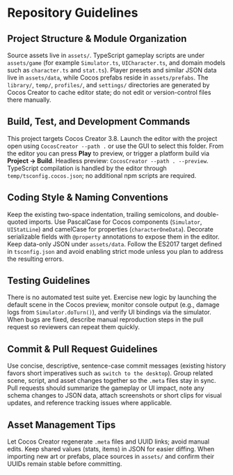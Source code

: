 # Repository Guidelines

## Project Structure & Module Organization
Source assets live in `assets/`. TypeScript gameplay scripts are under `assets/game` (for example `Simulator.ts`, `UICharacter.ts`, and domain models such as `character.ts` and `stat.ts`). Player presets and similar JSON data live in `assets/data`, while Cocos prefabs reside in `assets/prefabs`. The `library/`, `temp/`, `profiles/`, and `settings/` directories are generated by Cocos Creator to cache editor state; do not edit or version-control files there manually.

## Build, Test, and Development Commands
This project targets Cocos Creator 3.8. Launch the editor with the project open using `CocosCreator --path .` or use the GUI to select this folder. From the editor you can press **Play** to preview, or trigger a platform build via **Project → Build**. Headless preview: `CocosCreator --path . --preview`. TypeScript compilation is handled by the editor through `temp/tsconfig.cocos.json`; no additional npm scripts are required.

## Coding Style & Naming Conventions
Keep the existing two-space indentation, trailing semicolons, and double-quoted imports. Use PascalCase for Cocos components (`Simulator`, `UIStatLine`) and camelCase for properties (`characterOneData`). Decorate serializable fields with `@property` annotations to expose them in the editor. Keep data-only JSON under `assets/data`. Follow the ES2017 target defined in `tsconfig.json` and avoid enabling strict mode unless you plan to address the resulting errors.

## Testing Guidelines
There is no automated test suite yet. Exercise new logic by launching the default scene in the Cocos preview, monitor console output (e.g., damage logs from `Simulator.doTurn()`), and verify UI bindings via the simulator. When bugs are fixed, describe manual reproduction steps in the pull request so reviewers can repeat them quickly.

## Commit & Pull Request Guidelines
Use concise, descriptive, sentence-case commit messages (existing history favors short imperatives such as `switch to the desktop`). Group related scene, script, and asset changes together so the `.meta` files stay in sync. Pull requests should summarize the gameplay or UI impact, note any schema changes to JSON data, attach screenshots or short clips for visual updates, and reference tracking issues where applicable.

## Asset Management Tips
Let Cocos Creator regenerate `.meta` files and UUID links; avoid manual edits. Keep shared values (stats, items) in JSON for easier diffing. When importing new art or prefabs, place sources in `assets/` and confirm their UUIDs remain stable before committing.
